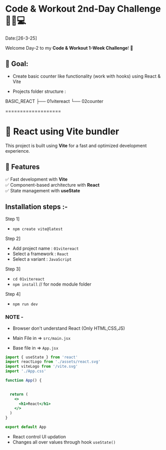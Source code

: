 # Code & Workout 2nd-Day Challenge 🏋️‍♂️💻 
Date:[26-3-25]

Welcome Day-2 to my **Code & Workout 1-Week Challenge**! 🚀 

## 📌 Goal:
- Create basic counter like functionality (work with hooks) using React & Vite

- Projects folder structure :

BASIC_REACT
   ├── 01vitereact
   └── 02counter



===================


# 🚀 React using Vite bundler

This project is built using **Vite** for a fast and optimized development experience.  

## 📌 Features  
✅ Fast development with **Vite**  
✅ Component-based architecture with **React**  
✅ State management with **useState**  

## Installation steps :-

Step 1]
  - `npm create vite@latest`

Step 2]
  - Add project name : `01vitereact`
  - Select a framework : `React`
  - Select a variant : `JavaScript`

Step 3]
  - `cd 01vitereact`
  - `npm install` // for node module folder

Step 4]
  - `npm run dev`


### NOTE -
- Browser don't understand React (Only HTML,CSS,JS)
- Main File in => `src/main.jsx`

- Base file in => `App.jsx` 
```jsx
import { useState } from 'react'
import reactLogo from './assets/react.svg'
import viteLogo from '/vite.svg'
import './App.css'

function App() {
  

  return (
    <>
      <h1>React</h1>
    </>
  )
}

export default App

```

- React control UI updation
- Changes all over values through hook `useState()`